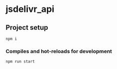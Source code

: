 # jsdelivr_api

## Project setup
```
npm i
```

### Compiles and hot-reloads for development
```
npm run start
```
